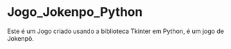 # Jogo_Jokenpo_Python
 Este é um Jogo criado usando a biblioteca Tkinter em Python, é um jogo de Jokenpô.

